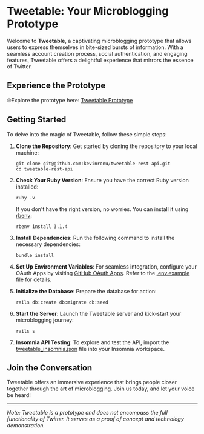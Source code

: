 # Tweetable: Your Microblogging Prototype

Welcome to **Tweetable**, a captivating microblogging prototype that allows users to express themselves in bite-sized bursts of information. With a seamless account creation process, social authentication, and engaging features, Tweetable offers a delightful experience that mirrors the essence of Twitter.

## Experience the Prototype

🌐Explore the prototype here: [Tweetable Prototype](https://tweetable.onrender.com/)

## Getting Started

To delve into the magic of Tweetable, follow these simple steps:

1. **Clone the Repository**: Get started by cloning the repository to your local machine:

   ```shell
   git clone git@github.com:kevinronu/tweetable-rest-api.git
   cd tweetable-rest-api
   ```

2. **Check Your Ruby Version**: Ensure you have the correct Ruby version installed:

   ```shell
   ruby -v
   ```

   If you don't have the right version, no worries. You can install it using [rbenv](https://github.com/rbenv/rbenv):

   ```shell
   rbenv install 3.1.4
   ```

3. **Install Dependencies**: Run the following command to install the necessary dependencies:

   ```shell
   bundle install
   ```

4. **Set Up Environment Variables**: For seamless integration, configure your OAuth Apps by visiting [GitHub OAuth Apps](https://github.com/settings/developers). Refer to the [.env.example](https://github.com/kevinronu/tweetable-rest-api/blob/main/.env.example) file for details.

5. **Initialize the Database**: Prepare the database for action:

   ```shell
   rails db:create db:migrate db:seed
   ```

6. **Start the Server**: Launch the Tweetable server and kick-start your microblogging journey:

   ```shell
   rails s
   ```

7. **Insomnia API Testing**: To explore and test the API, import the [tweetable_insomnia.json](https://github.com/kevinronu/tweetable-rest-api/blob/main/tweetable_insomnia.json) file into your Insomnia workspace.

## Join the Conversation

Tweetable offers an immersive experience that brings people closer together through the art of microblogging. Join us today, and let your voice be heard!

---

_Note: Tweetable is a prototype and does not encompass the full functionality of Twitter. It serves as a proof of concept and technology demonstration._
